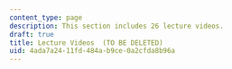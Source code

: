 ```yaml
---
content_type: page
description: This section includes 26 lecture videos.
draft: true
title: Lecture Videos  (TO BE DELETED)
uid: 4ada7a24-11fd-484a-b9ce-0a2cfda8b96a
---
```

